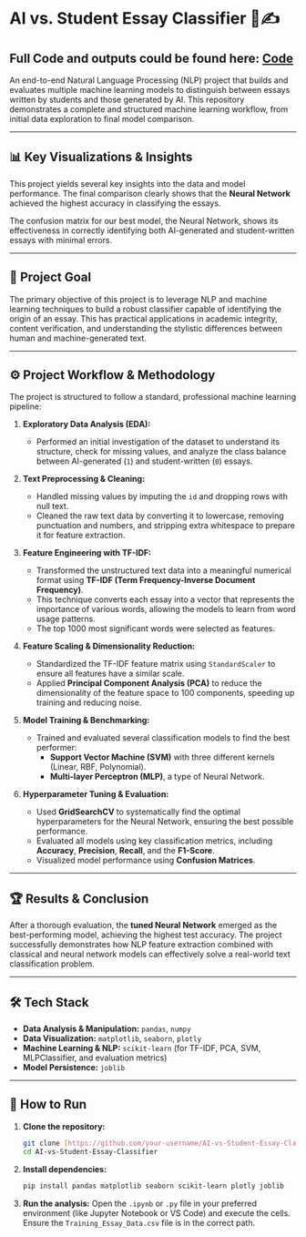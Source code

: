 # AI vs. Student Essay Classifier 🤖✍️
## Full Code and outputs could be found here: [Code](https://www.kaggle.com/code/jasminemohamed2545/detecting-ai-text-0-98-svm-nn-full-ml-guide)
An end-to-end Natural Language Processing (NLP) project that builds and evaluates multiple machine learning models to distinguish between essays written by students and those generated by AI. This repository demonstrates a complete and structured machine learning workflow, from initial data exploration to final model comparison.

---

## 📊 Key Visualizations & Insights

This project yields several key insights into the data and model performance. The final comparison clearly shows that the **Neural Network** achieved the highest accuracy in classifying the essays.



The confusion matrix for our best model, the Neural Network, shows its effectiveness in correctly identifying both AI-generated and student-written essays with minimal errors.



---

## 🎯 Project Goal

The primary objective of this project is to leverage NLP and machine learning techniques to build a robust classifier capable of identifying the origin of an essay. This has practical applications in academic integrity, content verification, and understanding the stylistic differences between human and machine-generated text.

---

## ⚙️ Project Workflow & Methodology

The project is structured to follow a standard, professional machine learning pipeline:

1.  **Exploratory Data Analysis (EDA):**
    * Performed an initial investigation of the dataset to understand its structure, check for missing values, and analyze the class balance between AI-generated (`1`) and student-written (`0`) essays.

2.  **Text Preprocessing & Cleaning:**
    * Handled missing values by imputing the `id` and dropping rows with null text.
    * Cleaned the raw text data by converting it to lowercase, removing punctuation and numbers, and stripping extra whitespace to prepare it for feature extraction.

3.  **Feature Engineering with TF-IDF:**
    * Transformed the unstructured text data into a meaningful numerical format using **TF-IDF (Term Frequency-Inverse Document Frequency)**.
    * This technique converts each essay into a vector that represents the importance of various words, allowing the models to learn from word usage patterns.
    * The top 1000 most significant words were selected as features.



4.  **Feature Scaling & Dimensionality Reduction:**
    * Standardized the TF-IDF feature matrix using `StandardScaler` to ensure all features have a similar scale.
    * Applied **Principal Component Analysis (PCA)** to reduce the dimensionality of the feature space to 100 components, speeding up training and reducing noise.

5.  **Model Training & Benchmarking:**
    * Trained and evaluated several classification models to find the best performer:
        * **Support Vector Machine (SVM)** with three different kernels (Linear, RBF, Polynomial).
        * **Multi-layer Perceptron (MLP)**, a type of Neural Network.

6.  **Hyperparameter Tuning & Evaluation:**
    * Used **GridSearchCV** to systematically find the optimal hyperparameters for the Neural Network, ensuring the best possible performance.
    * Evaluated all models using key classification metrics, including **Accuracy**, **Precision**, **Recall**, and the **F1-Score**.
    * Visualized model performance using **Confusion Matrices**.



---

## 🏆 Results & Conclusion

After a thorough evaluation, the **tuned Neural Network** emerged as the best-performing model, achieving the highest test accuracy. The project successfully demonstrates how NLP feature extraction combined with classical and neural network models can effectively solve a real-world text classification problem.

---

## 🛠️ Tech Stack

* **Data Analysis & Manipulation:** `pandas`, `numpy`
* **Data Visualization:** `matplotlib`, `seaborn`, `plotly`
* **Machine Learning & NLP:** `scikit-learn` (for TF-IDF, PCA, SVM, MLPClassifier, and evaluation metrics)
* **Model Persistence:** `joblib`

---

## 🚀 How to Run

1.  **Clone the repository:**
    ```sh
    git clone [https://github.com/your-username/AI-vs-Student-Essay-Classifier.git](https://github.com/your-username/AI-vs-Student-Essay-Classifier.git)
    cd AI-vs-Student-Essay-Classifier
    ```
2.  **Install dependencies:**
    ```sh
    pip install pandas matplotlib seaborn scikit-learn plotly joblib
    ```
3.  **Run the analysis:**
    Open the `.ipynb` or `.py` file in your preferred environment (like Jupyter Notebook or VS Code) and execute the cells. Ensure the `Training_Essay_Data.csv` file is in the correct path.
